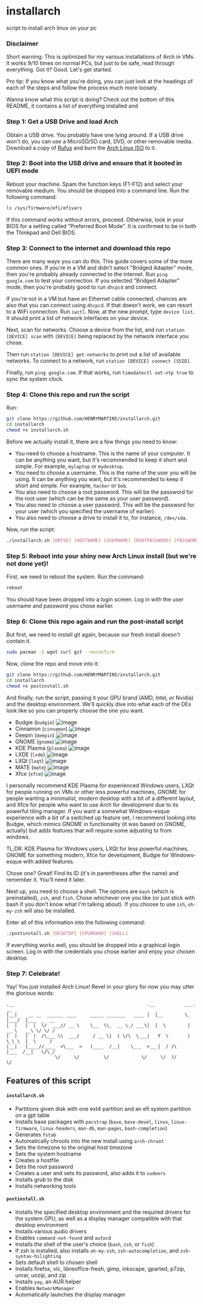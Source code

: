 
# installarch
script to install arch linux on your pc

### Disclaimer
Short warning: This is optimized for my various installations of Arch in VMs. It works 9/10 times on normal PCs, but just to be safe, read through everything. Got it? Good. Let's get started.

Pro tip: If you know what you're doing, you can just look at the headings of each of the steps and follow the process much more loosely.

Wanna know what this script is doing? Check out the bottom of this README, it contains a list of everything installed and 

### Step 1: Get a USB Drive and load Arch
Obtain a USB drive. You probably have one lying around. If a USB drive won't do, you can use a MicroSD/SD card, DVD, or other removable media. Download a copy of [Rufus](https://rufus.ie/en/#) and burn the [Arch Linux ISO](https://archlinux.org/download/) to it.

### Step 2: Boot into the USB drive and ensure that it booted in UEFI mode
Reboot your machine. Spam the function keys (F1-F12) and select your removable medium. You should be dropped into a command line. Run the following command:

```sh
ls /sys/firmware/efi/efivars
```

If this command works without errors, proceed. Otherwise, look in your BIOS for a setting called "Preferred Boot Mode". It is confirmed to be in both the Thinkpad and Dell BIOS.

### Step 3: Connect to the internet and download this repo
There are many ways you can do this. This guide covers some of the more common ones. If you're in a VM and didn't select "Bridged Adapter" mode, then you're probably already connected to the internet. Run `ping google.com` to test your connection. If you selected "Bridged Adapter" mode, then you're probably good to run `dhcpcd` and connect.

If you're not in a VM but have an Ethernet cable connected, chances are also that you can connect using `dhcpcd`. If that doesn't work, we can resort to a WiFi connection. Run `iwctl`. Now, at the new prompt, type `device list`. It should print a list of network interfaces on your device. 

Next, scan for networks. Choose a device from the list, and run `station [DEVICE] scan` with `[DEVICE]` being replaced by the network interface you chose.

Then run `station [DEVICE] get-networks` to print out a list of available networks. To connect to a network, run `station [DEVICE] connect [SSID]`.

Finally, run `ping google.com`. If that works, run `timedatectl set-ntp true` to sync the system clock.

### Step 4: Clone this repo and run the script

Run:

```sh
git clone https://github.com/HENRYMARTIN5/installarch.git
cd installarch
chmod +x installarch.sh
```

Before we actually install it, there are a few things you need to know:

 - You need to choose a hostname. This is the name of your computer. It can be anything you want, but it's recommended to keep it short and simple. For example, `mylaptop` or `mydesktop`.
 - You need to choose a username. This is the name of the user you will be using. It can be anything you want, but it's recommended to keep it short and simple. For example, `hacker` or `bob`.
 - You also need to choose a root password. This will be the password for the root user (which can be the same as your user password).
 - You also need to choose a user password. This will be the password for your user (which you specified the username of earlier).
 - You also need to choose a drive to install it to, for instance, `/dev/sda`.

Now, run the script:

```sh
./installarch.sh [DRIVE] [HOSTNAME] [USERNAME] [ROOTPASSWORD] [PASSWORD]
```

### Step 5: Reboot into your shiny new Arch Linux install (but we're not done yet)!

First, we need to reboot the system. Run the command:

```sh
reboot
```

You should have been dropped into a login screen. Log in with the user username and password you chose earlier.

### Step 6: Clone this repo again and run the post-install script

But first, we need to install git again, because our fresh install doesn't contain it.

```sh
sudo pacman -S wget curl git --noconfirm
```

Now, clone the repo and move into it:

```sh
git clone https://github.com/HENRYMARTIN5/installarch.git
cd installarch
chmod +x postinstall.sh
```

And finally, run the script, passing it your GPU brand (AMD, Intel, or Nvidia) and the desktop environment. We'll quickly dive into what each of the DEs look like so you can properly choose the one you want.

 - Budgie (`budgie`) ![image](https://user-images.githubusercontent.com/62612165/204823121-d625b61b-d2ed-4fd8-abdd-6b5ea528ed42.png)
 - Cinnamon (`cinnamon`) ![image](https://user-images.githubusercontent.com/62612165/204823321-c6b06a4c-49e9-4e2b-920c-f40fa6ebde81.png)
 - Deepin (`deepin`) ![image](https://user-images.githubusercontent.com/62612165/204823530-3ea1d145-3d45-4c98-875a-448ba751b81d.png)
 - GNOME (`gnome`) ![image](https://user-images.githubusercontent.com/62612165/204824358-6b78972f-5470-4f59-9359-c2258e9c2b16.png)
 - KDE Plasma (`plasma`) ![image](https://user-images.githubusercontent.com/62612165/204823929-e3a8ac69-8940-4027-889a-d90dd1df3a3a.png)
 - LXDE (`lxde`) ![image](https://user-images.githubusercontent.com/62612165/204824088-35d15337-233e-4e56-83df-52065e23ed4b.png)
 - LXQt (`lxqt`) ![image](https://user-images.githubusercontent.com/62612165/204824615-4149207b-370b-4350-b4c9-63d7b701aebf.png)
 - MATE (`mate`) ![image](https://user-images.githubusercontent.com/62612165/204824969-7eff12ee-ec0a-4b9b-9b08-72c8f6004ea3.png)
 - Xfce (`xfce`) ![image](https://user-images.githubusercontent.com/62612165/204825545-37870b45-70bf-4d59-8618-b2348e0acfda.png)


I personally recommend KDE Plasma for experienced Windows users, LXQt for people running on VMs or other less powerful machines, GNOME for people wanting a minimalist, modern desktop with a bit of a different layout, and Xfce for people who want to use Arch for development due to its powerful tiling manager. If you want a somewhat Windows-esque experience with a bit of a switched up feature set, I recommend looking into Budgie, which mimics GNOME in functionality (it was based on GNOME, actually) but adds features that will require some adjusting to from windows.

TL;DR: KDE Plasma for Windows users, LXQt for less powerful machines, GNOME for something modern, Xfce for development, Budgie for Windows-esque with added features.

Chose one? Great! Find its ID (it's in parentheses after the name) and remember it. You'll need it later.

Next up, you need to choose a shell. The options are `bash` (which is preinstalled), `zsh`, and `fish`. Chose whichever one you like (or just stick with bash if you don't know what I'm talking about). If you choose to use `zsh`, `oh-my-zsh` will also be installed.

Enter all of this information into the following command:

```sh
./postinstall.sh [DESKTOP] [GPUBRAND] [SHELL]
```

If everything works well, you should be dropped into a graphical login screen. Log in with the credentials you chose earlier and enjoy your chosen desktop.

### Step 7: Celebrate!

Yay! You just installed Arch Linux! Revel in your glory for now you may utter the glorious words:

```
.__                                                 .__           ___.    __           
|__|    __ __  ______ ____     _____ _______   ____ |  |__        \_ |___/  |___  _  __
|  |   |  |  \/  ___// __ \    \__  \\_  __ \_/ ___\|  |  \        | __ \   __\ \/ \/ /
|  |   |  |  /\___ \\  ___/     / __ \|  | \/\  \___|   Y  \       | \_\ \  |  \     / 
|__|   |____//____  >\___  >   (____  /__|    \___  >___|  / /\    |___  /__|   \/\_/  
                  \/     \/         \/            \/     \/  )/        \/              
```

## Features of this script

#### `installarch.sh`

 - Partitions given disk with one ext4 partition and an efi system partition on a gpt table
 - Installs base packages with `pacstrap` (`base`, `base-devel`, `linux`, `linux-firmware`, `linux-headers`, `man-db`, `man-pages`, `bash-completion`)
 - Generates `fstab`
 - Automatically chroots into the new install using `arch-chroot`
 - Sets the timezone to the original host timezone
 - Sets the system hostname
 - Creates a hostfile
 - Sets the root password
 - Creates a user and sets its password, also adds it to `sudoers`
 - Installs grub to the disk
 - Installs networking tools
 
#### `postinstall.sh`

 - Installs the specified desktop environment and the required drivers for the system GPU, as well as a display manager compatible with that desktop environment
 - Installs various audio drivers
 - Enables `command-not-found` and `autocd`
 - Installs the shell of the user's choice (`bash`, `zsh`, or `fish`)
 - If zsh is installed, also installs `oh-my-zsh`, `zsh-autocompletion`, and `zsh-syntax-hilighting`
 - Sets default shell to chosen shell
 - Installs firefox, vlc, libreoffice-fresh, gimp, inkscape, gparted, p7zip, unrar, unzip, and zip
 - Installs `yay`, an AUR helper
 - Enables `NetworkManager`
 - Automatically launches the display manager
